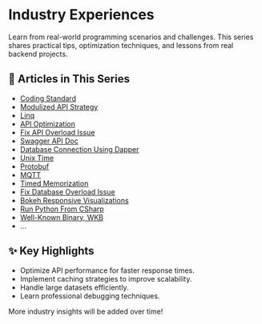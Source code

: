 # Industry Experiences

Learn from real-world programming scenarios and challenges. This series shares practical tips, optimization techniques, and lessons from real backend projects.

## 📂 Articles in This Series

- [Coding Standard](01_Code_Standard.md)
- [Modulized API Strategy](02_API_Structure.md)
- [Linq](03_Linq.md)
- [API Optimization](04_API_Optimization.md)
- [Fix API Overload Issue](05_API_Overload.md)
- [Swagger API Doc](06_Swagger_API_Doc.md)
- [Database Connection Using Dapper](07_Dapper.md)
- [Unix Time](08_UnixTime.md)
- [Protobuf](09_Protobuf.md)
- [MQTT](10_MQTT.md)
- [Timed Memorization](11_TimedMemorization.md)
- [Fix Database Overload Issue](12_Database_Overload.md)
- [Bokeh Responsive Visualizations](13_Bokeh.md)
- [Run Python From CSharp](14_RunPythonFromCSharp.md)
- [Well-Known Binary, WKB](15_WKB.md)
- ...

## ✨ Key Highlights

- Optimize API performance for faster response times.
- Implement caching strategies to improve scalability.
- Handle large datasets efficiently.
- Learn professional debugging techniques.

More industry insights will be added over time!
